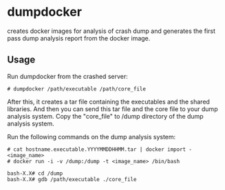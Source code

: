 # dumpdocker

creates docker images for analysis of crash dump and generates the first pass dump analysis report from the docker image.


## Usage

Run dumpdocker from the crashed server:

```
# dumpdocker /path/executable /path/core_file
```

After this, it creates a tar file containing the executables and the shared libraries. And then you can send this tar file and the core file to your dump analysis system. Copy the "core_file" to /dump directory of the dump analysis system.

Run the following commands on the dump analysis system:

```
# cat hostname.executable.YYYYMMDDHHMM.tar | docker import - <image_name>
# docker run -i -v /dump:/dump -t <image_name> /bin/bash

bash-X.X# cd /dump
bash-X.X# gdb /path/executable ./core_file
```
